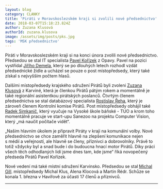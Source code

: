 ```yaml
---
layout: blog
category: CLANKY
title: 'Piráti v Moravskoslezském kraji si zvolili nové předsednictvo'
date: 2018-03-07T15:18:23.824Z
author: Zuzana Klusová
authorId: zuzana.klusova
image: /assets/img/posts/pks.jpg
tags: 'MSK předsednictvo'
---
```



Piráti v Moravskoslezském kraji si na konci února zvolili nové předsednictvo. Předsedou se stal IT specialista [Pavel Kořízek](http://pirati-msk.cz/lide/pavel-korizek/) z Opavy. Pavel na pozici vystřídal [Jiřího Demela](http://pirati-msk.cz/lide/jiri-demel/), který se po dlouhých letech rozhodl vzdát předsednické židle a ucházel se pouze o post místopředsedy, který také získal s nejvyšším počtem hlasů.

Dalšími místopředsedy krajského sdružení Pirátů byli zvoleni [Zuzana Klusová](https://wiki.pirati.cz/lide/zuzana_klusova) z Karviné, která je členkou Pirátů pátým rokem a momentálně je také regionální asistentkou pirátských poslanců. Čtvrtým členem předsednictva se stal databázový specialista [Rostislav Řeha](https://wiki.pirati.cz/lide/rostislav_reha), který je zároveň členem Kontrolní komise Pirátů. Post místopředsedy obhájil také [Radek Simkanič](http://pirati-msk.cz/lide/radek-simkanic/), který vyučuje na Vysoké škole báňské - TUO a krom toho momentálně pracuje ve start-upu Sanezoo na projektu Computer Vision, který „má naučit počítače vidět“.

„Našim hlavním úkolem je připravit Piráty v kraji na komunální volby. Nové předsednictvo se chce zaměřit hlavně na zlepšení komunikace nejen s médií a veřejností, ale hlavně se členy, příznivci a dobrovolníky. Právě to totiž vždycky byl a snad bude i do budoucna hnací motor Pirátů. Díky práci všech těch odhodlaných lidí jsme dnes tam, kde jsme“ říká novopečený předseda Pirátů Pavel Kořízek.

Nové vedení má také místní sdružení Karvinsko. Předsedou se stal<span style="font-size: 9pt; line-height: 107%; font-family: Helvetica, sans-serif; color: rgb(32, 32, 32); background-image: initial; background-position: initial; background-size: initial; background-repeat: initial; background-attachment: initial; background-origin: initial; background-clip: initial;"> </span>[Michal Gill](https://www.pirati.cz/lide/michal-gill/)<span style="font-size: 9pt; line-height: 107%; font-family: Helvetica, sans-serif; color: rgb(32, 32, 32); background-image: initial; background-position: initial; background-size: initial; background-repeat: initial; background-attachment: initial; background-origin: initial; background-clip: initial;">,</span> místopředsedy Michal Klus, Alena Klocová a Martin Rédr. Schůze se konala 1\. března v Havířově za účasti 17 členů a příznivců.

- - -
